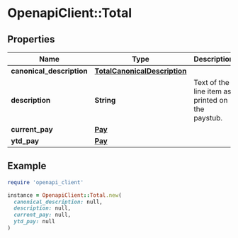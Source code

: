 # OpenapiClient::Total

## Properties

| Name | Type | Description | Notes |
| ---- | ---- | ----------- | ----- |
| **canonical_description** | [**TotalCanonicalDescription**](TotalCanonicalDescription.md) |  | [optional] |
| **description** | **String** | Text of the line item as printed on the paystub. | [optional] |
| **current_pay** | [**Pay**](Pay.md) |  | [optional] |
| **ytd_pay** | [**Pay**](Pay.md) |  | [optional] |

## Example

```ruby
require 'openapi_client'

instance = OpenapiClient::Total.new(
  canonical_description: null,
  description: null,
  current_pay: null,
  ytd_pay: null
)
```

